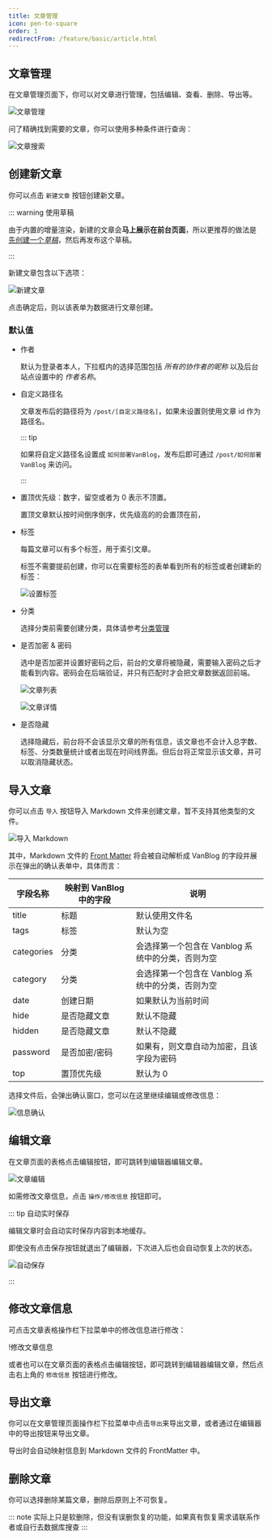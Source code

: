 ```yaml
---
title: 文章管理
icon: pen-to-square
order: 1
redirectFrom: /feature/basic/article.html
---
```


## 文章管理

在文章管理页面下，你可以对文章进行管理，包括编辑、查看、删除、导出等。

![文章管理](https://pic.mereith.com/img/fa30658aba8173cda4be40a3df34008a.clipboard-2022-08-30.png)

问了精确找到需要的文章，你可以使用多种条件进行查询：

![文章搜索](https://pic.mereith.com/img/acc7dd7093ac0110cdffdb5d11e226df.clipboard-2022-08-15.png)

<!-- more -->

## 创建新文章

你可以点击 `新建文章` 按钮创建新文章。

::: warning 使用草稿

由于内置的增量渲染，新建的文章会**马上展示在前台页面**，所以更推荐的做法是 [先创建一个*草稿*](./draft.md#创建草稿)，然后再发布这个草稿。

:::

新建文章包含以下选项：

![新建文章](https://pic.mereith.com/img/c10e25ee028e3a7cd5306940ca146e80.clipboard-2023-02-27.png)

点击确定后，则以该表单为数据进行文章创建。

### 默认值

- 作者

  默认为登录者本人，下拉框内的选择范围包括 _所有的协作者的昵称_ 以及后台站点设置中的 _作者名称_。

- 自定义路径名

  文章发布后的路径将为 `/post/[自定义路径名]`，如果未设置则使用文章 id 作为路径名。

  ::: tip

  如果将自定义路径名设置成 `如何部署VanBlog`，发布后即可通过 `/post/如何部署VanBlog` 来访问。

  :::

- 置顶优先级：数字，留空或者为 0 表示不顶置。

  置顶文章默认按时间倒序倒序，优先级高的的会置顶在前，

- 标签

  每篇文章可以有多个标签，用于索引文章。

  标签不需要提前创建，你可以在需要标签的表单看到所有的标签或者创建新的标签：

  ![设置标签](https://pic.mereith.com/img/f96db83327831a83b5eb7b010be0f431.clipboard-2022-08-15.png)

- 分类

  选择分类前需要创建分类，具体请参考[分类管理](./tag.md#分类管理)

- 是否加密 & 密码

  选中是否加密并设置好密码之后，前台的文章将被隐藏，需要输入密码之后才能看到内容。密码会在后端验证，并只有匹配时才会把文章数据返回前端。

  ![文章列表](https://pic.mereith.com/img/a694826dd1a45976cc652087640c41c1.clipboard-2022-08-16.png)

  ![文章详情](https://pic.mereith.com/img/fad60a38e0d6819bfe6089108fe4142a.clipboard-2022-08-16.png)

- 是否隐藏

  选择隐藏后，前台将不会该显示文章的所有信息，该文章也不会计入总字数、标签、分类数量统计或者出现在时间线界面。但后台将正常显示该文章，并可以取消隐藏状态。

## 导入文章

你可以点击 `导入` 按钮导入 Markdown 文件来创建文章，暂不支持其他类型的文件。

![导入 Markdown](https://pic.mereith.com/img/537490f086ff26ab0b339bd68f7f9016.clipboard-2022-08-29.png)

其中，Markdown 文件的 [Front Matter](https://hexo.bootcss.com/docs/front-matter.html) 将会被自动解析成 VanBlog 的字段并展示在弹出的确认表单中，具体而言：

| 字段名称   | 映射到 VanBlog 中的字段 | 说明                                              |
| ---------- | ----------------------- | ------------------------------------------------- |
| title      | 标题                    | 默认使用文件名                                    |
| tags       | 标签                    | 默认为空                                          |
| categories | 分类                    | 会选择第一个包含在 Vanblog 系统中的分类，否则为空 |
| category   | 分类                    | 会选择第一个包含在 Vanblog 系统中的分类，否则为空 |
| date       | 创建日期                | 如果默认为当前时间                                |
| hide       | 是否隐藏文章            | 默认不隐藏                                        |
| hidden     | 是否隐藏文章            | 默认不隐藏                                        |
| password   | 是否加密/密码           | 如果有，则文章自动为加密，且该字段为密码          |
| top        | 置顶优先级              | 默认为 0                                          |

选择文件后，会弹出确认窗口，您可以在这里继续编辑或修改信息：

![信息确认](https://pic.mereith.com/img/1f0d74ef0ac87dd8f4b6e3e65b84bf84.clipboard-2022-08-29.png)

## 编辑文章

在文章页面的表格点击编辑按钮，即可跳转到编辑器编辑文章。

![文章编辑](https://pic.mereith.com/img/577da489715c94c183247ba63887aac5.clipboard-2022-08-30.png)

如需修改文章信息，点击 `操作/修改信息` 按钮即可。

::: tip 自动实时保存

编辑文章时会自动实时保存内容到本地缓存。

即使没有点击保存按钮就退出了编辑器，下次进入后也会自动恢复上次的状态。

![自动保存](https://pic.mereith.com/img/85fa1dc72226c92b7b176cc40690999d.clipboard-2022-08-31.png)

:::

## 修改文章信息

可点击文章表格操作栏下拉菜单中的修改信息进行修改：

!修改文章信息[](https://pic.mereith.com/img/fc6d04c1ab31ab97a53c96d11be87515.clipboard-2022-08-30.png)

或者也可以在文章页面的表格点击编辑按钮，即可跳转到编辑器编辑文章，然后点击右上角的 `修改信息` 按钮进行修改。

## 导出文章

你可以在文章管理页面操作栏下拉菜单中点击`导出`来导出文章，或者通过在编辑器中的导出按钮来导出文章。

导出时会自动映射信息到 Markdown 文件的 FrontMatter 中。

## 删除文章

你可以选择删除某篇文章，删除后原则上不可恢复。

::: note 实际上只是软删除，但没有误删恢复的功能，如果真有恢复需求请联系作者或自行去数据库搜查
:::

